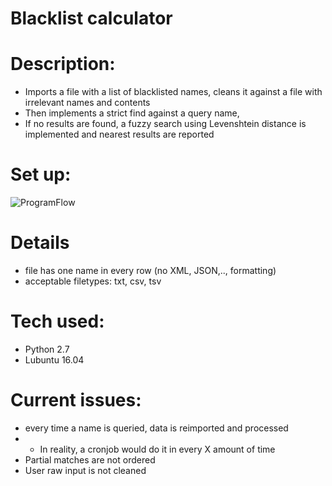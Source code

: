 # Blacklist calculator

# Description:
* Imports a file with a list of blacklisted names, cleans it against a file with irrelevant names and contents
* Then implements a strict find against a query name,
* If no results are found, a fuzzy search using Levenshtein distance is implemented and nearest results are reported

# Set up:
![ProgramFlow](https://cloud.githubusercontent.com/assets/5417573/21274782/8f3c8df0-c3d2-11e6-9514-a78e12a7b558.png)

# Details
* file has one name in every row (no XML, JSON,.., formatting)
* acceptable filetypes: txt, csv, tsv

# Tech used:
* Python 2.7
* Lubuntu 16.04

# Current issues:
* every time a name is queried, data is reimported and processed
* * In reality, a cronjob would do it in every X amount of time
* Partial matches are not ordered
* User raw input is not cleaned